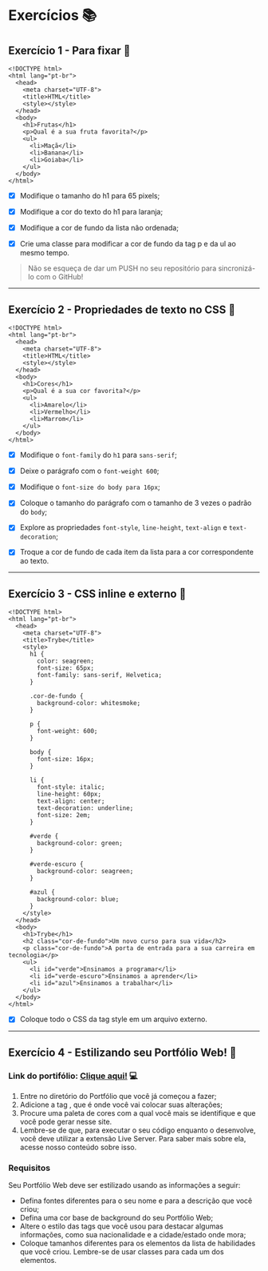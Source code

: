 # Exercícios :books:

## Exercício 1 - Para fixar 🎯

```
<!DOCTYPE html>
<html lang="pt-br">
  <head>
    <meta charset="UTF-8">
    <title>HTML</title>
    <style></style>
  </head>
  <body>
    <h1>Frutas</h1>
    <p>Qual é a sua fruta favorita?</p>
    <ul>
      <li>Maçã</li>
      <li>Banana</li>
      <li>Goiaba</li>
    </ul>
  </body>
</html>
```

- [x] Modifique o tamanho do h1 para 65 pixels;

- [x] Modifique a cor do texto do h1 para laranja;

- [x] Modifique a cor de fundo da lista não ordenada;

- [x] Crie uma classe para modificar a cor de fundo da tag p e da ul ao mesmo tempo.

> Não se esqueça de dar um PUSH no seu repositório para sincronizá-lo com o GitHub!

---

## Exercício 2 - Propriedades de texto no CSS 🎯

```
<!DOCTYPE html>
<html lang="pt-br">
  <head>
    <meta charset="UTF-8">
    <title>HTML</title>
    <style></style>
  </head>
  <body>
    <h1>Cores</h1>
    <p>Qual é a sua cor favorita?</p>
    <ul>
      <li>Amarelo</li>
      <li>Vermelho</li>
      <li>Marrom</li>
    </ul>
  </body>
</html>
```

- [x] Modifique o `font-family` do `h1` para `sans-serif`;

- [x] Deixe o parágrafo com o `font-weight 600`;

- [x] Modifique o `font-size do body para 16px`;

- [x] Coloque o tamanho do parágrafo com o tamanho de 3 vezes o padrão do `body`;

- [x] Explore as propriedades `font-style`, `line-height`, `text-align` e `text-decoration`;

- [x] Troque a cor de fundo de cada item da lista para a cor correspondente ao texto.

---

## Exercício 3 - CSS inline e externo 🎯

```
<!DOCTYPE html>
<html lang="pt-br">
  <head>
    <meta charset="UTF-8">
    <title>Trybe</title>
    <style>
      h1 {
        color: seagreen;
        font-size: 65px;
        font-family: sans-serif, Helvetica;
      }

      .cor-de-fundo {
        background-color: whitesmoke;
      }

      p {
        font-weight: 600;
      }

      body {
        font-size: 16px;
      }

      li {
        font-style: italic;
        line-height: 60px;
        text-align: center;
        text-decoration: underline;
        font-size: 2em;
      }

      #verde {
        background-color: green;
      }

      #verde-escuro {
        background-color: seagreen;
      }

      #azul {
        background-color: blue;
      }
    </style>
  </head>
  <body>
    <h1>Trybe</h1>
    <h2 class="cor-de-fundo">Um novo curso para sua vida</h2>
    <p class="cor-de-fundo">A porta de entrada para a sua carreira em tecnologia</p>
    <ul>
      <li id="verde">Ensinamos a programar</li>
      <li id="verde-escuro">Ensinamos a aprender</li>
      <li id="azul">Ensinamos a trabalhar</li>
    </ul>
  </body>
</html>
```

- [x] Coloque todo o CSS da tag style em um arquivo externo.

---

## Exercício 4 - Estilizando seu Portfólio Web! 🎯

### Link do portifólio: [Clique aqui!](https://alissonooliveiraofc.github.io) :computer:

1. Entre no diretório do Portfólio que você já começou a fazer;
2. Adicione a tag <style></style>, que é onde você vai colocar suas alterações;
3. Procure uma paleta de cores com a qual você mais se identifique e que você pode gerar nesse site.
4. Lembre-se de que, para executar o seu código enquanto o desenvolve, você deve utilizar a extensão Live Server. Para saber mais sobre ela, acesse nosso conteúdo sobre isso.

### Requisitos

Seu Portfólio Web deve ser estilizado usando as informações a seguir:

- Defina fontes diferentes para o seu nome e para a descrição que você criou;
- Defina uma cor base de background do seu Portfólio Web;
- Altere o estilo das tags que você usou para destacar algumas informações, como sua nacionalidade e a cidade/estado onde mora;
- Coloque tamanhos diferentes para os elementos da lista de habilidades que você criou. Lembre-se de usar classes para cada um dos elementos.
